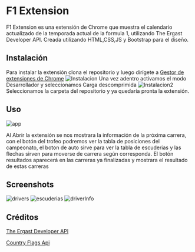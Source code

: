 # F1 Extension
F1 Extension es una extensión de Chrome que muestra el calendario actualizado de la temporada actual de la formula 1,
utilizando The Ergast Developer API. Creada utilizando HTML,CSS,JS y Bootstrap para el diseño.
## Instalación

Para instalar la extensión clona el repositorio y luego dirígete a [Gestor de extensiones de Chrome](https://chrome://extensions/)
![Instalacion](https://cdn.hytto.com/UploadFiles/file/20191108/ext-chrome-5.png)
Una vez adentro activamos el modo Desarrollador y  seleccionamos Carga descomprimida
![Instalacion2](https://cdn.hytto.com/UploadFiles/file/20191108/ext-chrome-6.png)
Seleccionamos la carpeta del repositorio y ya quedaría pronta la extensión.  

## Uso
![app](https://i.postimg.cc/Bnxf9hwN/shot-2022-12-30-21-09-38.png)

Al Abrir la extensión se nos mostrara la información de la próxima carrera,
con el botón del trofeo podremos ver la tabla de posiciones del campeonato, el boton de auto sirve para ver la tabla de escuderias y las flechas sirven para moverse de carrera según corresponda.
El botón resultados aparecerá en las carreras ya finalizadas y mostrara el resultado de estas carreras

## Screenshots
![drivers](https://i.postimg.cc/4xb4bNZJ/shot-2022-12-30-21-11-38.png)
![escuderias](https://i.postimg.cc/FzLNfhDX/shot-2022-12-30-21-13-52.png)
![driverInfo](https://i.postimg.cc/Dm3FLRMJ/shot-2022-12-30-21-15-00.png)
## Créditos
[The Ergast Developer API](https://ergast.com/mrd/)

[Country Flags Api](https://www.countryflagsapi.com/)
